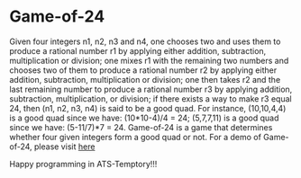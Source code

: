 # Game-of-24

Given four integers n1, n2, n3 and n4, one chooses two and uses them
to produce a rational number r1 by applying either addition,
subtraction, multiplication or division; one mixes r1 with the
remaining two numbers and chooses two of them to produce a rational
number r2 by applying either addition, subtraction, multiplication or
division; one then takes r2 and the last remaining number to produce a
rational number r3 by applying addition, subtraction, multiplication,
or division; if there exists a way to make r3 equal 24, then (n1, n2,
n3, n4) is said to be a good quad. For instance, (10,10,4,4) is a good
quad since we have: (10*10-4)/4 = 24; (5,7,7,11) is a good quad since
we have: (5-11/7)*7 = 24. Game-of-24 is a game that determines whether
four given integers form a good quad or not. For a demo of
Game-of-24, please visit [here](https://ats-lang.github.io/DOCUMENT/ATS2FUNCRASH/LECTURE/07-10/CODE/Game-of-24.html)

Happy programming in ATS-Temptory!!!
